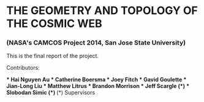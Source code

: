 # THE GEOMETRY AND TOPOLOGY OF THE COSMIC WEB
### (NASA's CAMCOS Project 2014, San Jose State University)
This is the final report of the project.

Contributors:

<b>
* Hai Nguyen Au
* Catherine Boersma
* Joey Fitch
* Gavid Goulette
* Jian-Long Liu
* Matthew Litrus
* Brandon Morrison
* Jeff Scargle (*)
* Slobodan Simic (*)


</b>
(*) Supervisors
